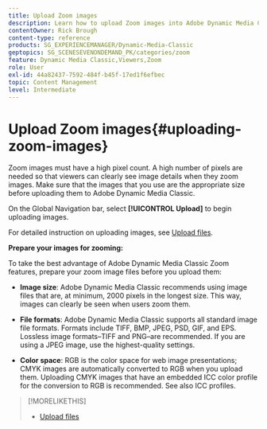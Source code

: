 ```yaml
---
title: Upload Zoom images
description: Learn how to upload Zoom images into Adobe Dynamic Media Classic.
contentOwner: Rick Brough
content-type: reference
products: SG_EXPERIENCEMANAGER/Dynamic-Media-Classic
geptopics: SG_SCENESEVENONDEMAND_PK/categories/zoom
feature: Dynamic Media Classic,Viewers,Zoom
role: User
exl-id: 44a82437-7592-484f-b45f-17ed1f6efbec
topic: Content Management
level: Intermediate
---
```

# Upload Zoom images{#uploading-zoom-images}

Zoom images must have a high pixel count. A high number of pixels are needed so that viewers can clearly see image details when they zoom images. Make sure that the images that you use are the appropriate size before uploading them to Adobe Dynamic Media Classic.

On the Global Navigation bar, select **[!UICONTROL Upload]** to begin uploading images.

For detailed instruction on uploading images, see [Upload files](uploading-files.md#uploading_files).

**Prepare your images for zooming:**

To take the best advantage of Adobe Dynamic Media Classic Zoom features, prepare your zoom image files before you upload them:

* **Image size**: Adobe Dynamic Media Classic recommends using image files that are, at minimum, 2000 pixels in the longest size. This way, images can clearly be seen when users zoom them.

* **File formats**: Adobe Dynamic Media Classic supports all standard image file formats. Formats include TIFF, BMP, JPEG, PSD, GIF, and EPS. Lossless image formats&ndash;TIFF and PNG&ndash;are recommended. If you are using a JPEG image, use the highest-quality settings.

* **Color space**: RGB is the color space for web image presentations; CMYK images are automatically converted to RGB when you upload them. Uploading CMYK images that have an embedded ICC color profile for the conversion to RGB is recommended. See also ICC profiles.

>[!MORELIKETHIS]
>
>* [Upload files](uploading-files.md#uploading_files)
